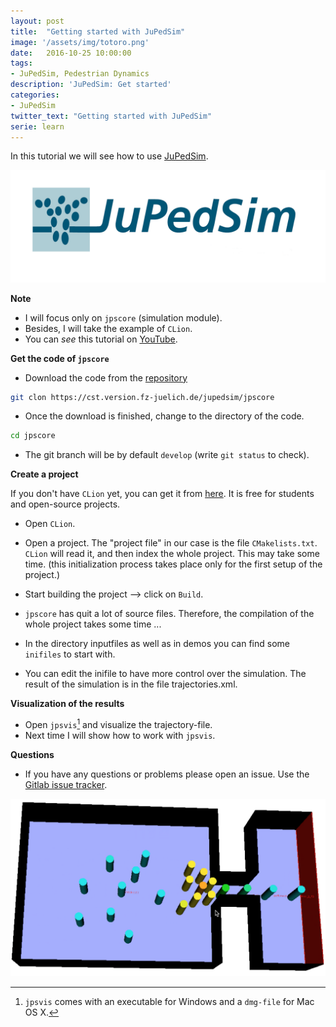 ```yaml
---
layout: post
title:  "Getting started with JuPedSim"
image: '/assets/img/totoro.png'
date:   2016-10-25 10:00:00
tags:
- JuPedSim, Pedestrian Dynamics
description: 'JuPedSim: Get started'
categories:
- JuPedSim
twitter_text: "Getting started with JuPedSim"
serie: learn
---
```



In this tutorial we will see how to use [JuPedSim](http://www.jupedsim.org). 

![logo](../assets/img/logo.png)

**Note**

- I will focus only on `jpscore` (simulation module).
- Besides, I will take the example of `CLion`.
- You can *see* this tutorial on [YouTube](https://www.youtube.com/watch?v=Achsd2EpJbI).




**Get the code of `jpscore`** 

- Download the code from the [repository](https://cst.version.fz-juelich.de/jupedsim/jpscore)

```bash
git clon https://cst.version.fz-juelich.de/jupedsim/jpscore
```

- Once the download is finished, change to the directory of the code. 

```bash
cd jpscore
```

- The git branch will be by default `develop` (write `git status` to check). 


**Create a project**

If you don't have `CLion` yet, you can get it from [here](https://www.jetbrains.com/clion/specials/clion/clion.html?&utm_source=bing&utm_medium=cpc&utm_campaign=EMEA_en_DE_Clion_Branded&utm_term=Clion&utm_content=Clion_branded_&gclid=CMnM1Yn--s8CFU_LGQod-CkMZQ&gclsrc=ds&dclid=CNfj14n--s8CFUepUQodSesITQ).
It is free for students and open-source projects.

- Open `CLion`.
- Open a project. The "project file" in our case is the file `CMakelists.txt`. 
  `CLion` will read it, and then index the whole project. This may take some time.
  (this initialization process takes place only for the first setup of the project.)
- Start building the project --> click on `Build`. 
  
- `jpscore` has quit a lot of source files. Therefore, the compilation of the whole project takes some time ...
- In the directory inputfiles as well as in demos you can find some `inifiles` to start with. 
- You can edit the inifile to have more control over the simulation. The result of the simulation is in the file trajectories.xml. 

**Visualization of the results** 

- Open `jpsvis`[^1] and visualize the trajectory-file.
- Next time I will show how to work with `jpsvis`. 

**Questions** 

- If you have any questions or problems please open an issue. Use the [Gitlab issue tracker](https://cst.version.fz-juelich.de/jupedsim/jpscore/issues). 

![simulation](../assets/img/simu.png)



[^1]: `jpsvis` comes with an executable for Windows and a `dmg-file` for Mac OS X.
